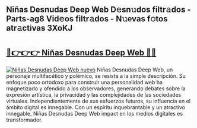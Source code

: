## Niñas Desnudas Deep Web D𝚎sn𝚞dos filtr𝚊dos - Parts-ag8 Vid𝚎os filtr𝚊dos - N𝚞evas f𝚘tos atr𝚊ctivas 3XoKJ

# <h2><a href="http://mb5ciga.tromn.icu/?c=Ni%c3%b1as+Desnudas+Deep+Web">🔗👉👉👉 Niñas Desnudas Deep Web 🔗🔗</a></h2>

[![Niñas Desnudas Deep Web nuevo](https://i.imgur.com/pEAQMta.gif)](http://mb5ciga.tromn.icu/?c=Ni%c3%b1as+Desnudas+Deep+Web)
Niñas Desnudas Deep Web, un personaje multifacético y polémico, se resiste a la simple descripción. Su enfoque poco ortodoxo para construir una personalidad web ha magnetizado y ofendido a los observadores, generando debates sobre la expresión artística, la privacidad y las complejidades de las sociedades virtuales. Independientemente de sus esfuerzos futuros, su influencia en el ámbito digital es innegable. Con un espíritu inquebrantable y un atractivo innegable, Niñas Desnudas Deep Web impact en los medios digitales es transformador.
